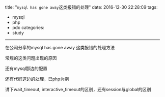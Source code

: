 title: "`mysql has gone away`这类报错的处理"
date: 2016-12-30 22:28:09
tags:
- mysql
- php
- pdo
categories:
- study
---

在公司分享的mysql has gone away 这类报错的处理方法

常规的这类问题出现的原因

还有mysql那边的配置

还有代码这边的处理，已php为例

讲下wait_timeout, interactive_timeout的区别，还有session与global的区别
